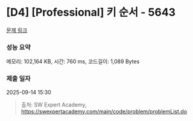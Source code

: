 # [D4] [Professional] 키 순서 - 5643 

[문제 링크](https://swexpertacademy.com/main/code/problem/problemDetail.do?contestProbId=AWXQsLWKd5cDFAUo) 

### 성능 요약

메모리: 102,164 KB, 시간: 760 ms, 코드길이: 1,089 Bytes

### 제출 일자

2025-09-14 15:30



> 출처: SW Expert Academy, https://swexpertacademy.com/main/code/problem/problemList.do